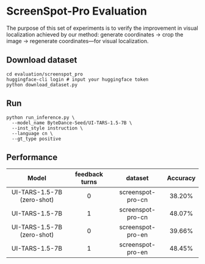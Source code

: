 # ScreenSpot-Pro Evaluation  

The purpose of this set of experiments is to verify the improvement in visual localization achieved by our method: generate coordinates → crop the image → regenerate coordinates—for visual localization.

## Download dataset
```
cd evaluation/screenspot_pro
huggingface-cli login # input your huggingface token
python download_dataset.py
```

## Run 
```
python run_inference.py \
  --model_name ByteDance-Seed/UI-TARS-1.5-7B \
  --inst_style instruction \
  --language cn \
  --gt_type positive
```

## Performance

| Model            |  feedback turns       | dataset        | Accuracy     |
|:------------------:|:------------------:|:---------------------:|:------------:|
| UI-TARS-1.5-7B (zero-shot)  |0|   screenspot-pro-cn    | 38.20%        |
| UI-TARS-1.5-7B   |1|   screenspot-pro-cn    | 48.07%        |
| UI-TARS-1.5-7B  (zero-shot) |0|   screenspot-pro-en    | 39.66%        |
| UI-TARS-1.5-7B   |1|   screenspot-pro-en    | 48.45%        |

